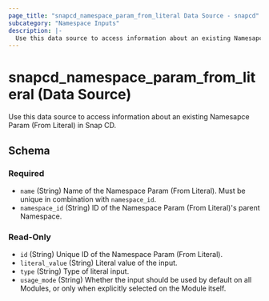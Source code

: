```yaml
---
page_title: "snapcd_namespace_param_from_literal Data Source - snapcd"
subcategory: "Namespace Inputs"
description: |-
  Use this data source to access information about an existing Namesapce Param (From Literal) in Snap CD.
---
```


# snapcd_namespace_param_from_literal (Data Source)

Use this data source to access information about an existing Namesapce Param (From Literal) in Snap CD.




<!-- schema generated by tfplugindocs -->
## Schema

### Required

- `name` (String) Name of the Namespace Param (From Literal).  Must be unique in combination with `namespace_id`.
- `namespace_id` (String) ID of the Namespace Param (From Literal)'s parent Namespace.

### Read-Only

- `id` (String) Unique ID of the Namespace Param (From Literal).
- `literal_value` (String) Literal value of the input.
- `type` (String) Type of literal input.
- `usage_mode` (String) Whether the input should be used by default on all Modules, or only when explicitly selected on the Module itself.

